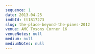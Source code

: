 ```yaml
---
sequence: 1
date: 2013-04-25
imdbId: tt1817273
slug: the-place-beyond-the-pines-2012
venue: AMC Tysons Corner 16
venueNotes: null
medium: null
mediumNotes: null
---
```


